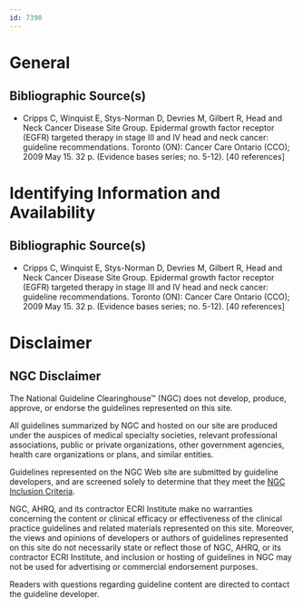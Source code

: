 ```yaml
---
id: 7390
---
```


# General

## Bibliographic Source(s)

- Cripps C, Winquist E, Stys-Norman D, Devries M, Gilbert R, Head and Neck Cancer Disease Site Group. Epidermal growth factor receptor (EGFR) targeted therapy in stage III and IV head and neck cancer: guideline recommendations. Toronto (ON): Cancer Care Ontario (CCO); 2009 May 15. 32 p. (Evidence bases series; no. 5-12). [40 references]

# Identifying Information and Availability

## Bibliographic Source(s)

- Cripps C, Winquist E, Stys-Norman D, Devries M, Gilbert R, Head and Neck Cancer Disease Site Group. Epidermal growth factor receptor (EGFR) targeted therapy in stage III and IV head and neck cancer: guideline recommendations. Toronto (ON): Cancer Care Ontario (CCO); 2009 May 15. 32 p. (Evidence bases series; no. 5-12). [40 references]

# Disclaimer

## NGC Disclaimer

The National Guideline Clearinghouse™ (NGC) does not develop, produce, approve, or endorse the guidelines represented on this site.

All guidelines summarized by NGC and hosted on our site are produced under the auspices of medical specialty societies, relevant professional associations, public or private organizations, other government agencies, health care organizations or plans, and similar entities.

Guidelines represented on the NGC Web site are submitted by guideline developers, and are screened solely to determine that they meet the [NGC Inclusion Criteria](/help-and-about/summaries/inclusion-criteria).

NGC, AHRQ, and its contractor ECRI Institute make no warranties concerning the content or clinical efficacy or effectiveness of the clinical practice guidelines and related materials represented on this site. Moreover, the views and opinions of developers or authors of guidelines represented on this site do not necessarily state or reflect those of NGC, AHRQ, or its contractor ECRI Institute, and inclusion or hosting of guidelines in NGC may not be used for advertising or commercial endorsement purposes.

Readers with questions regarding guideline content are directed to contact the guideline developer.

